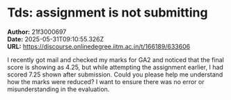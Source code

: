 # Tds: assignment is not submitting

**Author:** 21f3000697  
**Date:** 2025-05-31T09:10:55.326Z  
**URL:** https://discourse.onlinedegree.iitm.ac.in/t/166189/633606

I recently got mail and checked my marks for GA2 and noticed that the final score is showing as 4.25, but while attempting the assignment earlier, I had scored 7.25 shown after submission.
Could you please help me understand how the marks were reduced? I want to ensure there was no error or misunderstanding in the evaluation.

